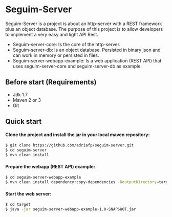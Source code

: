 # Seguim-Server

Seguim-Server is a project is about an http-server with a REST framework plus an object database. The purpose of this project is to allow developers to implement a very easy and light API Rest.

  - Seguim-server-core: Is the core of the http-server.
  - Seguim-server-db: Is an object database. Persisted in binary json and can work in memory or persisted in files.
  - Seguim-server-webapp-example: Is a web application (REST API) that uses seguim-server-core and seguim-server-db as example.

## Before start (Requirements)

* Jdk 1.7
* Maven 2 or 3
* Git

## Quick start

#### Clone the project and install the jar in your local maven repository:

```sh
$ git clone https://github.com/adriafp/seguim-server.git
$ cd seguim-server
$ mvn clean install
```

#### Prepare the webapp (REST API) example:

```sh
$ cd seguim-server-webapp-example
$ mvn clean install dependency:copy-dependencies -DoutputDirectory=target/lib
```

#### Start the web server:

```sh
$ cd target
$ java -jar seguim-server-webapp-example-1.0-SNAPSHOT.jar
```